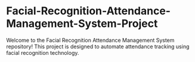 # Facial-Recognition-Attendance-Management-System-Project
Welcome to the Facial Recognition Attendance Management System repository! This project is designed to automate attendance tracking using facial recognition technology.
